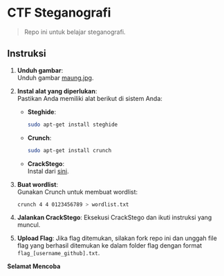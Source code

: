 # CTF Steganografi

> Repo ini untuk belajar steganografi.

## Instruksi

1. **Unduh gambar**:  
   Unduh gambar [maung.jpg]().

2. **Instal alat yang diperlukan**:  
   Pastikan Anda memiliki alat berikut di sistem Anda:
   - **Steghide**:  
     ```bash
     sudo apt-get install steghide
     ```
   - **Crunch**:  
     ```bash
     sudo apt-get install crunch
     ```
   - **CrackStego**:  
     Instal dari [sini](https://github.com/fixploit03/CrackStego).

3. **Buat wordlist**:  
   Gunakan Crunch untuk membuat wordlist:  
   ```bash
   crunch 4 4 0123456789 > wordlist.txt
   ```

4. **Jalankan CrackStego**:
    Eksekusi CrackStego dan ikuti instruksi yang muncul.

5. **Upload Flag**:
    Jika flag ditemukan, silakan fork repo ini dan unggah file flag yang berhasil ditemukan ke dalam folder flag dengan format `flag_[username_github].txt`.

**Selamat Mencoba**
